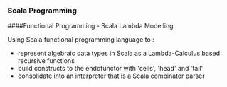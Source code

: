 ### Scala Programming
 
####Functional Programming - Scala Lambda Modelling

Using Scala functional programming language to :

  + represent algebraic data types in Scala as a Lambda-Calculus based recursive functions
  + build constructs to the endofunctor with 'cells', 'head' and 'tail'
  + consolidate into an interpreter that is a Scala combinator parser